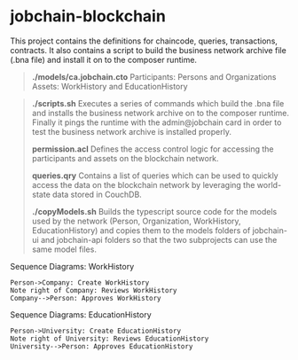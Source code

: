 jobchain-blockchain
===================
This project contains the definitions for chaincode, queries, transactions, contracts. It also contains a script to build the business network archive file (.bna file) and install it on to the composer runtime. 

> **./models/ca.jobchain.cto**
> Participants: Persons and Organizations
> Assets: WorkHistory and EducationHistory

> **./scripts.sh**
> Executes a series of commands which build the .bna file and installs the business network archive on to the composer runtime. 
> Finally it pings the runtime with the admin@jobchain card in order to test the business network archive is installed properly.
> 
> **permission.acl**
> Defines the access control logic for accessing the participants and assets on the blockchain network. 
> 
> **queries.qry**
> Contains a list of queries which can be used to quickly access the data on the blockchain network by leveraging the world-state data stored in CouchDB. 
> 
> **./copyModels.sh**
> Builds the typescript source code for the models used by the network (Person, Organization, WorkHistory, EducationHistory) and copies them to the models folders of jobchain-ui and jobchain-api folders so that the two subprojects can use the same model files.

Sequence Diagrams: WorkHistory
```sequence
Person->Company: Create WorkHistory
Note right of Company: Reviews WorkHistory
Company-->Person: Approves WorkHistory
```

Sequence Diagrams: EducationHistory
```sequence
Person->University: Create EducationHistory
Note right of University: Reviews EducationHistory
University-->Person: Approves EducationHistory
```